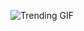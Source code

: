 
<!-- GIF_SECTION -->
![Trending GIF](https://media1.giphy.com/media/v1.Y2lkPThiYjIxNzcyNXZleXhheHZoanR4c3lrc2RsamNqbHN3c3llb2VqdDI1MnFpM2V5MiZlcD12MV9naWZzX3NlYXJjaCZjdD1n/scZPhLqaVOM1qG4lT9/giphy.gif)
<!-- END_GIF_SECTION -->

